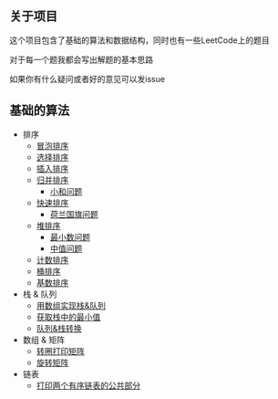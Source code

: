 ## 关于项目  
这个项目包含了基础的算法和数据结构，同时也有一些LeetCode上的题目

对于每一个题我都会写出解题的基本思路

如果你有什么疑问或者好的意见可以发issue


## 基础的算法
- 排序
    - [冒泡排序](https://github.com/whyalwaysmea/Java-Algorithm/blob/master/sort/BubbleSort.md)    
    - [选择排序](https://github.com/whyalwaysmea/Java-Algorithm/blob/master/sort/SelectionSort.md)     
    - [插入排序](https://github.com/whyalwaysmea/Java-Algorithm/blob/master/sort/InsertionSort.md)    
    - [归并排序](https://github.com/whyalwaysmea/Java-Algorithm/blob/master/sort/MergeSort.md)    
        - [小和问题](https://github.com/whyalwaysmea/Java-Algorithm/blob/master/sort/SmallSum.md)         
    - [快速排序](https://github.com/whyalwaysmea/Java-Algorithm/blob/master/sort/QuickSort.md)   
        - [荷兰国旗问题](https://github.com/whyalwaysmea/Java-Algorithm/blob/master/sort/NetherlandsSort.md)    
    - [堆排序](https://github.com/whyalwaysmea/Java-Algorithm/blob/master/sort/HeapSort.md)    
        - [最小数问题](https://github.com/whyalwaysmea/Java-Algorithm/blob/master/sort/LargestNumber.md)   
        - [中值问题](https://github.com/whyalwaysmea/Java-Algorithm/blob/master/sort/MedianValue.md)   
    - [计数排序](https://github.com/whyalwaysmea/Java-Algorithm/blob/master/sort/CountingSort.md)       
    - [桶排序](https://github.com/whyalwaysmea/Java-Algorithm/blob/master/sort/BucketSort.md)       
    - [基数排序](https://github.com/whyalwaysmea/Java-Algorithm/blob/master/sort/RadixSort.md)      
- 栈 & 队列 
    - [用数组实现栈&队列](https://github.com/whyalwaysmea/Java-Algorithm/blob/master/stacks%26queue/ArrayToStacks%26Queue.md)      
    - [获取栈中的最小值](https://github.com/whyalwaysmea/Java-Algorithm/blob/master/stacks%26queue/getMinValueOfStack.md)
    - [队列&栈转换](https://github.com/whyalwaysmea/Java-Algorithm/blob/master/stacks%26queue/StackAndQueueConvert.md)  
- 数组 & 矩阵
    - [转圈打印矩阵](https://github.com/whyalwaysmea/Java-Algorithm/blob/master/array%26matrix/PrintMatrixSpiralOrder.md)      
    - [旋转矩阵](https://github.com/whyalwaysmea/Java-Algorithm/blob/master/array%26matrix/RotateMatrix.md)  
- 链表  
    - [打印两个有序链表的公共部分](https://github.com/whyalwaysmea/Java-Algorithm/blob/master/LinkedList/PrintCommonPart.md)      
